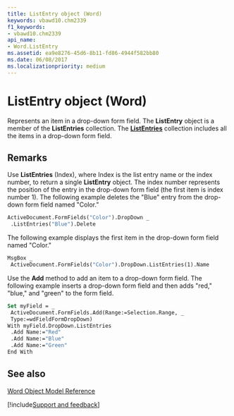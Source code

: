 ```yaml
---
title: ListEntry object (Word)
keywords: vbawd10.chm2339
f1_keywords:
- vbawd10.chm2339
api_name:
- Word.ListEntry
ms.assetid: ea9e8276-45d6-8b11-fd86-4944f582bb80
ms.date: 06/08/2017
ms.localizationpriority: medium
---
```



# ListEntry object (Word)

Represents an item in a drop-down form field. The **ListEntry** object is a member of the **ListEntries** collection. The **[ListEntries](Word.listentries.md)** collection includes all the items in a drop-down form field.


## Remarks

Use **ListEntries** (Index), where Index is the list entry name or the index number, to return a single **ListEntry** object. The index number represents the position of the entry in the drop-down form field (the first item is index number 1). The following example deletes the "Blue" entry from the drop-down form field named "Color."


```vb
ActiveDocument.FormFields("Color").DropDown _ 
 .ListEntries("Blue").Delete
```

The following example displays the first item in the drop-down form field named "Color."




```vb
MsgBox _ 
 ActiveDocument.FormFields("Color").DropDown.ListEntries(1).Name
```

Use the **Add** method to add an item to a drop-down form field. The following example inserts a drop-down form field and then adds "red," "blue," and "green" to the form field.




```vb
Set myField = _ 
 ActiveDocument.FormFields.Add(Range:=Selection.Range, _ 
 Type:=wdFieldFormDropDown) 
With myField.DropDown.ListEntries 
 .Add Name:="Red" 
 .Add Name:="Blue" 
 .Add Name:="Green" 
End With
```


## See also


[Word Object Model Reference](overview/Word/object-model.md)

[!include[Support and feedback](~/includes/feedback-boilerplate.md)]